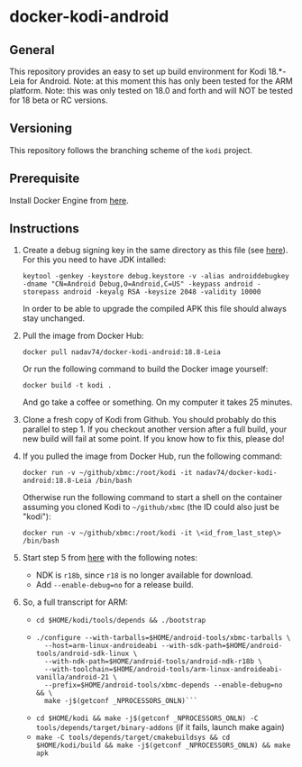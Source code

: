 # docker-kodi-android

## General

This repository provides an easy to set up build environment for Kodi 18.\*-Leia for Android.
Note: at this moment this has only been tested for the ARM platform.
Note: this was only tested on 18.0 and forth and will NOT be tested for 18 beta or RC versions.

## Versioning

This repository follows the branching scheme of the `kodi` project.

## Prerequisite

Install Docker Engine from [here](https://www.docker.com/products/docker-engine).

## Instructions

1. Create a debug signing key in the same directory as this file (see [here](https://github.com/xbmc/Xbmc/blob/master/docs/README.Android.md#33-set-up-the-android-toolchain)). For this you need to have JDK intalled:
   ```
   keytool -genkey -keystore debug.keystore -v -alias androiddebugkey -dname "CN=Android Debug,O=Android,C=US" -keypass android -storepass android -keyalg RSA -keysize 2048 -validity 10000
   ```
   In order to be able to upgrade the compiled APK this file should always stay unchanged.

2. Pull the image from Docker Hub:
   ```
   docker pull nadav74/docker-kodi-android:18.8-Leia
   ```
   Or run the following command to build the Docker image yourself:
   ```
   docker build -t kodi .
   ```
   And go take a coffee or something. On my computer it takes 25 minutes.

3. Clone a fresh copy of Kodi from Github. You should probably do this parallel to step 1.
   If you checkout another version after a full build, your new build will fail at some point.
   If you know how to fix this, please do!

4.
   If you pulled the image from Docker Hub, run the following command:
   ```
   docker run -v ~/github/xbmc:/root/kodi -it nadav74/docker-kodi-android:18.8-Leia /bin/bash
   ```
   Otherwise run the following command to start a shell on the container assuming you cloned Kodi to
   `~/github/xbmc` (the ID could also just be "kodi"):
   ```
   docker run -v ~/github/xbmc:/root/kodi -it \<id_from_last_step\> /bin/bash
   ```
   
5. Start step 5 from [here](https://github.com/xbmc/Xbmc/blob/master/docs/README.Android.md#5-build-tools-and-dependencies)   with the following notes:
   - NDK is `r18b`, since `r18` is no longer available for download.
   - Add `--enable-debug=no` for a release build.

6. So, a full transcript for ARM:
   - `cd $HOME/kodi/tools/depends && ./bootstrap`
   - ```
     ./configure --with-tarballs=$HOME/android-tools/xbmc-tarballs \
       --host=arm-linux-androideabi --with-sdk-path=$HOME/android-tools/android-sdk-linux \
       --with-ndk-path=$HOME/android-tools/android-ndk-r18b \
       --with-toolchain=$HOME/android-tools/arm-linux-androideabi-vanilla/android-21 \
       --prefix=$HOME/android-tools/xbmc-depends --enable-debug=no && \
       make -j$(getconf _NPROCESSORS_ONLN)```
   - `cd $HOME/kodi && make -j$(getconf _NPROCESSORS_ONLN) -C tools/depends/target/binary-addons` (if it fails, launch make again)
   - `make -C tools/depends/target/cmakebuildsys && cd $HOME/kodi/build && make -j$(getconf _NPROCESSORS_ONLN) && make apk`
